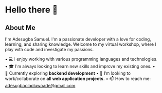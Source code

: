 # Hello there 👋

<!--
**samscript18/samscript18** is a ✨ _special_ ✨ repository because its `README.md` (this file) appears on your GitHub profile.-->


## About Me

I'm Adesugba Samuel. I'm a passionate developer with a love for coding, learning, and sharing knowledge. Welcome to my virtual workshop, where I play with code and investigate my passions.

• 💻 I enjoy working with various programming languages and technologies.
• 🎓 I'm always looking to learn new skills and improve my existing ones.
• 🌱 Currently exploring <strong>backend development</strong>
• 👯 I’m looking to work/collaborate on <strong>all web application projects.</strong>
• 📫 How to reach me: adesugbaolaoluwaade@gmail.com

